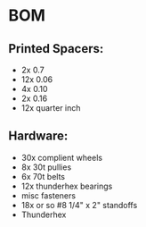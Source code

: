 # BOM
## Printed Spacers:
 * 2x 0.7
 * 12x 0.06
 * 4x 0.10
 * 2x 0.16
 * 12x quarter inch

## Hardware: 
 * 30x complient wheels
 * 8x 30t pullies
 * 6x 70t belts
 * 12x thunderhex bearings
 * misc fasteners
 * 18x or so #8 1/4" x 2" standoffs
 * Thunderhex
